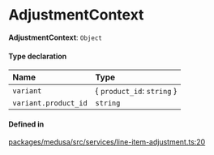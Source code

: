 # AdjustmentContext

 **AdjustmentContext**: `Object`

#### Type declaration

| Name | Type |
| :------ | :------ |
| `variant` | { `product_id`: `string`  } |
| `variant.product_id` | `string` |

#### Defined in

[packages/medusa/src/services/line-item-adjustment.ts:20](https://github.com/medusajs/medusa/blob/3d9f5ae63/packages/medusa/src/services/line-item-adjustment.ts#L20)
